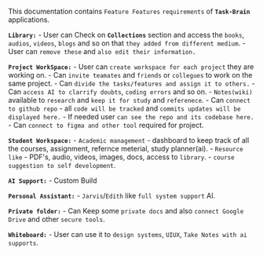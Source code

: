 This documentation contains `Feature Features` `requirements` of **`Task-Brain`** applications.

**`Library:`**
    - User can Check on **`Collections`** section and access the `books`, `audios`, `videos`, `blogs` and so on that `they added from different medium`.
    - User can `remove these` and `also edit their information.`

**`Project WorkSpace:`**
    - User can `create workspace for each project` they are working on.
    - Can `invite teamates` and `friends` or `collegues` to work on the same project.
    - Can `divide the tasks/features and assign it to others.`
    - Can `access AI to clarrify doubts`, `coding errors` and so on. 
    - `Notes(wiki)` available to `research` and `keep it for study` and `referenece`.
    - Can `connect to github repo` - all `code will be tracked` and `commits updates will be displayed here.`
    - If needed user `can see the repo and its codebase here.`
    - Can `connect to figma and other tool` required for project.
    
**`Student Workspace:`**
    - `Academic management` - dashboard to keep track of all the courses, assignment, refernce meterial, study planner(ai).
    - `Resource like` - PDF's, audio, videos, images, docs, access to `library`.
    - `course suggestion to self development`.

**`AI Support:`**
    - Custom Build

**`Personal Assistant:`**
    - `Jarvis`/`Edith` like `full system support` AI.

**`Private folder:`**
    - Can Keep some `private docs` and also `connect Google Drive` and other `secure tools`.

**`Whiteboard:`**
    - User can use it to `design systems`, `UIUX`, `Take Notes with ai supports`.

